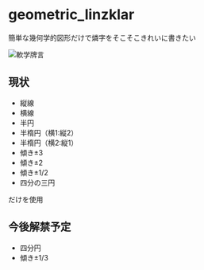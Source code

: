 # geometric_linzklar

簡単な幾何学的図形だけで燐字をそこそこきれいに書きたい

![軟学牌言](https://github.com/sozysozbot/geometric_linzklar/blob/master/spoonfed_pekzep.png)

## 現状

 * 縦線
 * 横線
 * 半円
 * 半楕円（横1:縦2）
 * 半楕円（横2:縦1）
 * 傾き±3
 * 傾き±2
 * 傾き±1/2
 * 四分の三円

だけを使用

## 今後解禁予定

 * 四分円
 * 傾き±1/3
